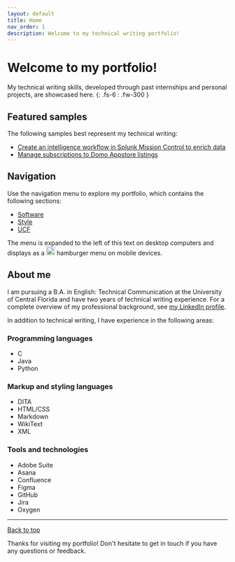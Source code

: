```yaml
---
layout: default
title: Home
nav_order: 1
description: Welcome to my technical writing portfolio!
---
```


# Welcome to my portfolio!

My technical writing skills, developed through past internships and personal projects, are showcased here.
{: .fs-6 : .fw-300 }

## Featured samples

The following samples best represent my technical writing:

- [Create an intelligence workflow in Splunk Mission Control to enrich data](/portfolio/TIMEnrichData)
- [Manage subscriptions to Domo Appstore listings](/portfolio/ManageSubscriptionsDomoListings)

## Navigation 

Use the navigation menu to explore my portfolio, which contains the following sections:

- [Software](/portfolio/Software)
- [Style](/portfolio/Style)
- [UCF](/portfolio/UCF)

The menu is expanded to the left of this text on desktop computers and displays as a <img src="https://github.com/haileytapia/portfolio/assets/78626762/d3f823ac-7ddd-40da-88e5-2ca5b7f4f22b" width="20"> hamburger menu on mobile devices.

## About me

I am pursuing a B.A. in English: Technical Communication at the University of Central Florida and have two years of technical writing experience. For a complete overview of my professional background, see [my LinkedIn profile](https://www.linkedin.com/in/haileytapia/).

In addition to technical writing, I have experience in the following areas:

### Programming languages

- C
- Java
- Python

### Markup and styling languages

- DITA
- HTML/CSS
- Markdown
- WikiText
- XML

### Tools and technologies

- Adobe Suite
- Asana
- Confluence
- Figma
- GitHub
- Jira
- Oxygen

---

[Back to top](#top)

Thanks for visiting my portfolio! Don't hesitate to get in touch if you have any questions or feedback.
